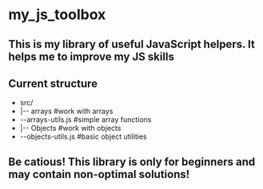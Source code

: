 # my_js_toolbox
## This is my library of useful JavaScript helpers. It helps me to improve my JS skills
## Current structure
- src/
- |-- arrays  #work with arrays
 - --arrays-utils.js #simple array functions
- |-- Objects #work with objects
 - --objects-utils.js #basic object utilities

## Be catious! This library is only for beginners and may contain non-optimal solutions!
